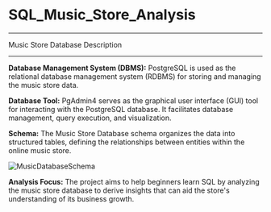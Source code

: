 # SQL_Music_Store_Analysis
***
Music Store Database Description
***

**Database Management System (DBMS):** 
PostgreSQL is used as the relational database management system (RDBMS) for storing and managing the music store data.

**Database Tool:**
PgAdmin4 serves as the graphical user interface (GUI) tool for interacting with the PostgreSQL database. It facilitates database management, query execution, and visualization.

**Schema:**
The Music Store Database schema organizes the data into structured tables, defining the relationships between entities within the online music store.


![MusicDatabaseSchema](https://github.com/Ganeshkarwa/SQL_Music_Store_Analysis/assets/140792447/87ca02f9-144b-4780-8643-a995a6ac87a1)


**Analysis Focus:**
The project aims to help beginners learn SQL by analyzing the music store database to derive insights that can aid the store's understanding of its business growth.

